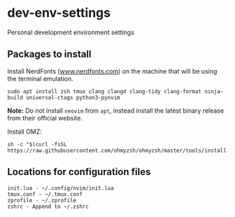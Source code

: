 # dev-env-settings
Personal development environment settings


## Packages to install

Install NerdFonts (www.nerdfonts.com) on the machine that will be using the terminal emulation. 

```
sudo apt install zsh tmux clang clangd clang-tidy clang-format ninja-build universal-ctags python3-pynvim
```

**Note:** Do not install `neovim` from `apt`, instead install the latest binary release from their official website.

Install OMZ:

```
sh -c "$(curl -fsSL https://raw.githubusercontent.com/ohmyzsh/ohmyzsh/master/tools/install.sh)"
```


## Locations for configuration files

```
init.lua - ~/.config/nvim/init.lua
tmux.conf - ~/.tmux.conf
zprofile - ~/.zprofile
zshrc - Append to ~/.zshrc
```
